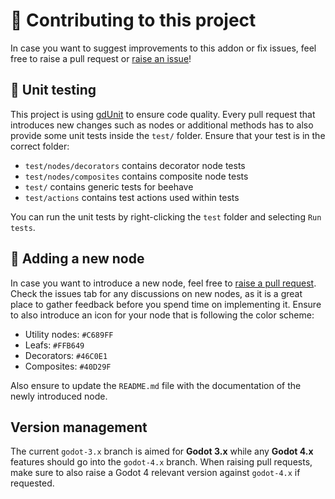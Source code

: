 # 🍻 Contributing to this project

In case you want to suggest improvements to this addon or fix issues, feel free to raise a pull request or [raise an issue](https://github.com/bitbrain/beehave/issues)!

## 🧪 Unit testing

This project is using [gdUnit](https://github.com/MikeSchulze/gdUnit4) to ensure code quality. Every pull request that introduces new changes such as nodes or additional methods has to also provide some unit tests inside the `test/` folder. Ensure that your test is in the correct folder:

- `test/nodes/decorators` contains decorator node tests
- `test/nodes/composites` contains composite node tests
- `test/` contains generic tests for beehave
- `test/actions` contains test actions used within tests

You can run the unit tests by right-clicking the `test` folder and selecting `Run tests`.

## 🐝 Adding a new node

In case you want to introduce a new node, feel free to [raise a pull request](https://github.com/bitbrain/beehave/compare). Check the issues tab for any discussions on new nodes, as it is a great place to gather feedback before you spend time on implementing it. Ensure to also introduce an icon for your node that is following the color scheme:

- Utility nodes: `#C689FF`
- Leafs: `#FFB649`
- Decorators: `#46C0E1`
- Composites: `#40D29F`

Also ensure to update the `README.md` file with the documentation of the newly introduced node.

## Version management

The current `godot-3.x` branch is aimed for **Godot 3.x** while any **Godot 4.x** features should go into the `godot-4.x` branch. When raising pull requests, make sure to also raise a Godot 4 relevant version against `godot-4.x` if requested.